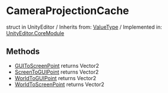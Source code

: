 # CameraProjectionCache
struct in UnityEditor
 / Inherits from: <a href="https://docs.unity3d.com/6000.0/Documentation/ScriptReference/ValueType.html" target="_blank">ValueType</a> / Implemented in: <a href="https://docs.unity3d.com/6000.0/Documentation/ScriptReference/UnityEditor.CoreModule.html" target="_blank">UnityEditor.CoreModule</a>
## Methods
- <a href="https://docs.unity3d.com/6000.0/Documentation/ScriptReference/CameraProjectionCache.GUIToScreenPoint.html" target="_blank">GUIToScreenPoint</a> returns Vector2
- <a href="https://docs.unity3d.com/6000.0/Documentation/ScriptReference/CameraProjectionCache.ScreenToGUIPoint.html" target="_blank">ScreenToGUIPoint</a> returns Vector2
- <a href="https://docs.unity3d.com/6000.0/Documentation/ScriptReference/CameraProjectionCache.WorldToGUIPoint.html" target="_blank">WorldToGUIPoint</a> returns Vector2
- <a href="https://docs.unity3d.com/6000.0/Documentation/ScriptReference/CameraProjectionCache.WorldToScreenPoint.html" target="_blank">WorldToScreenPoint</a> returns Vector2
